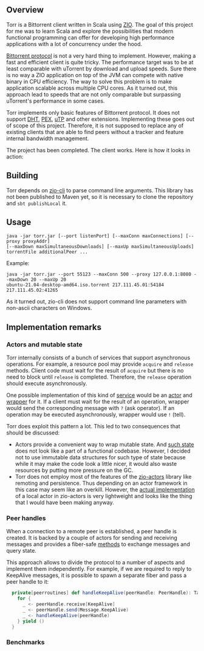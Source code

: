 ## Overview

Torr is a Bittorrent client written in Scala using [ZIO](https://zio.dev/). The goal of this project for me 
was to learn Scala and explore the possibilities that modern functional programming can offer for 
developing high performance applications with a lot of concurrency under the hood.  

[Bittorrent protocol](https://wiki.theory.org/BitTorrentSpecification) is not a very hard thing to implement.
However, making a fast and efficient client is quite tricky. The performance target was to be at least 
comparable with uTorrent by download and upload speeds. Sure there is no way a ZIO application on top of 
the JVM can compete with native binary in CPU efficiency. The way to solve this problem is to make 
application scalable across multiple CPU cores. As it turned out, this approach lead to speeds that are not
only comparable but surpassing uTorrent's performance in some cases.

Torr implements only basic features of Bittorrent protocol. It does not support [DHT](http://bittorrent.org/beps/bep_0005.html), 
[PEX](http://bittorrent.org/beps/bep_0011.html), [uTP](https://www.bittorrent.org/beps/bep_0029.html) and other extensions. 
Implementing these goes out of scope of this project. Therefore, it is not supposed to 
replace any of existing clients that are able to find peers without a tracker and feature internal bandwidth management.  

The project has been completed. The client works. Here is how it looks in action:

## Building

Torr depends on [zio-cli](https://github.com/zio/zio-cli) to parse command line arguments. This library 
has not been published to Maven yet, so it is necessary to clone the repository and `sbt publishLocal` it.

## Usage
```
java -jar torr.jar [--port listenPort] [--maxConn maxConnections] [--proxy proxyAddr] 
[--maxDown maxSimultaneousDownloads] [--maxUp maxSimultaneousUploads] 
torrentFile additionalPeer ...
```
Example:

```
java -jar torr.jar --port 55123 --maxConn 500 --proxy 127.0.0.1:8080 --maxDown 20 --maxUp 20 
ubuntu-21.04-desktop-amd64.iso.torrent 217.111.45.01:54184 217.111.45.02:41265
```
As it turned out, zio-cli does not support command line parameters with non-ascii characters on
Windows.

## Implementation remarks

### Actors and mutable state

Torr internally consists of a bunch of services that support asynchronous operations. For example, a resource
pool may provide `acquire` and `release` methods. Client code must wait for the result of `acquire` but there
is no need to block until `release` is completed. Therefore, the `release` operation should execute asynchronously.

One possible implementation of this kind of [service](https://github.com/mikrasilnikov/torr/blob/main/src/main/scala/torr/directbuffers/package.scala) would be an [actor](https://github.com/mikrasilnikov/torr/blob/main/src/main/scala/torr/directbuffers/GrowablePoolActor.scala) 
and [wrapper](https://github.com/mikrasilnikov/torr/blob/main/src/main/scala/torr/directbuffers/GrowableBufferPool.scala) 
for it. If a client must wait for the result of an operation, wrapper would send the corresponding message with 
`?` (ask operator). If an operation may be executed asynchronously, wrapper would use `!` (tell).

Torr does exploit this pattern a lot. This led to two consequences that should be discussed:

- Actors provide a convenient way to wrap mutable state. And [such state](https://github.com/mikrasilnikov/torr/blob/main/src/main/scala/torr/peerwire/ReceiveActorState.scala) 
does not look like a part of a functional codebase. However, I decided not to use immutable data structures
for such type of state because while it may make the code look a little nicer, it would also waste resources
by putting more pressure on the GC.
- Torr does not employ most of the features of the [zio-actors](https://zio.github.io/zio-actors/) library 
like remoting and persistence. Thus depending on an actor framework in this case may seem like an overkill.
However, the [actual implementation](https://github.com/zio/zio-actors/blob/master/actors/src/main/scala/zio/actors/Actor.scala) 
of a local actor in zio-actors is very lightweight and looks like the thing that I would have been making anyway.

### Peer handles

When a connection to a remote peer is established, a peer handle is created. It is backed by a couple of actors
for sending and receiving messages and provides a fiber-safe [methods](https://github.com/mikrasilnikov/torr/blob/main/src/main/scala/torr/peerwire/PeerHandle.scala) 
to exchange messages and query state.

This approach allows to divide the protocol to a number of aspects and implement them independently. For example,
if we are required to reply to KeepAlive messages, it is possible to spawn a separate fiber and pass a 
peer handle to it:

```scala
  private[peerroutines] def handleKeepAlive(peerHandle: PeerHandle): Task[Unit] = {
    for {
      _ <- peerHandle.receive[KeepAlive]
      _ <- peerHandle.send(Message.KeepAlive)
      _ <- handleKeepAlive(peerHandle)
    } yield ()
  }
```



### Benchmarks

